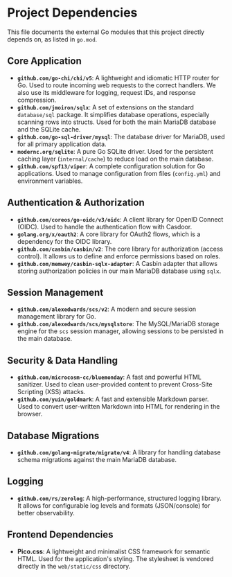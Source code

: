 # Project Dependencies

This file documents the external Go modules that this project directly depends on, as listed in `go.mod`.

## Core Application

-   **`github.com/go-chi/chi/v5`**: A lightweight and idiomatic HTTP router for Go. Used to route incoming web requests to the correct handlers. We also use its middleware for logging, request IDs, and response compression.
-   **`github.com/jmoiron/sqlx`**: A set of extensions on the standard `database/sql` package. It simplifies database operations, especially scanning rows into structs. Used for both the main MariaDB database and the SQLite cache.
-   **`github.com/go-sql-driver/mysql`**: The database driver for MariaDB, used for all primary application data.
-   **`modernc.org/sqlite`**: A pure Go SQLite driver. Used for the persistent caching layer (`internal/cache`) to reduce load on the main database.
-   **`github.com/spf13/viper`**: A complete configuration solution for Go applications. Used to manage configuration from files (`config.yml`) and environment variables.

## Authentication & Authorization

-   **`github.com/coreos/go-oidc/v3/oidc`**: A client library for OpenID Connect (OIDC). Used to handle the authentication flow with Casdoor.
-   **`golang.org/x/oauth2`**: A core library for OAuth2 flows, which is a dependency for the OIDC library.
-   **`github.com/casbin/casbin/v2`**: The core library for authorization (access control). It allows us to define and enforce permissions based on roles.
-   **`github.com/memwey/casbin-sqlx-adapter`**: A Casbin adapter that allows storing authorization policies in our main MariaDB database using `sqlx`.

## Session Management

-   **`github.com/alexedwards/scs/v2`**: A modern and secure session management library for Go.
-   **`github.com/alexedwards/scs/mysqlstore`**: The MySQL/MariaDB storage engine for the `scs` session manager, allowing sessions to be persisted in the main database.

## Security & Data Handling

-   **`github.com/microcosm-cc/bluemonday`**: A fast and powerful HTML sanitizer. Used to clean user-provided content to prevent Cross-Site Scripting (XSS) attacks.
-   **`github.com/yuin/goldmark`**: A fast and extensible Markdown parser. Used to convert user-written Markdown into HTML for rendering in the browser.

## Database Migrations

-   **`github.com/golang-migrate/migrate/v4`**: A library for handling database schema migrations against the main MariaDB database.

## Logging

-   **`github.com/rs/zerolog`**: A high-performance, structured logging library. It allows for configurable log levels and formats (JSON/console) for better observability.

## Frontend Dependencies

-   **Pico.css**: A lightweight and minimalist CSS framework for semantic HTML. Used for the application's styling. The stylesheet is vendored directly in the `web/static/css` directory.
